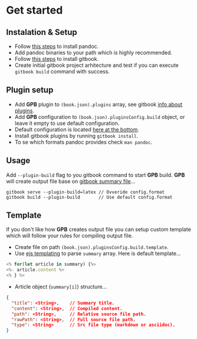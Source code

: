 # Get started

## Instalation & Setup

* Follow [this steps](http://pandoc.org/installing.html) to install pandoc.
* Add pandoc binaries to your path which is highly recommended.
* Follow [this steps](https://toolchain.gitbook.com/setup.html) to install gitbook.
* Create initial gitbook project arhitecture and test if you can execute `gitbook build` command with success.

## Plugin setup

* Add **GPB** plugin to `(book.json).plugins` array, see gitbook [info about plugins](https://toolchain.gitbook.com/plugins).
* Add **GPB** configuration to `(book.json).pluginsConfig.build` object, or leave it empty to use default configuration.
* Default configuration is located [here at the bottom](https://plugins.gitbook.com/plugin/build).
* Install gitbook plugins by running `gitbook install`.
* To se which formats pandoc provides check `man pandoc`.

## Usage

Add `--plugin-build` flag to you gitbook command to start **GPB** build.
**GPB** will create output file base on [gitbook summary file](https://toolchain.gitbook.com/pages.html)...

```shell
gitbook serve --plugin-build=latex // Ovveride config.format
gitbook build --plugin-build       // Use default config.format
```

## Template

If you don't like how **GPB** creates output file you can setup custom
template which will follow your rules for compiling output file.

* Create file on path `(book.json).pluginsConfig.build.template`.
* Use [ejs templating](http://www.embeddedjs.com/) to parse `summary` array. Here is default template...

```javascript
<% for(let article in summary) {%>
<%- article.content %>
<% } %>
```

* Article object (`summary[i]`) structure... 

```json
{
  "title": <String>,    // Summary title.
  "content": <String>,  // Compiled content.
  "path": <String>,     // Relative source file path.
  "rawPath": <String>,  // Full source file path.
  "type": <String>      // Src file type (markdown or asciidoc).
}
```
